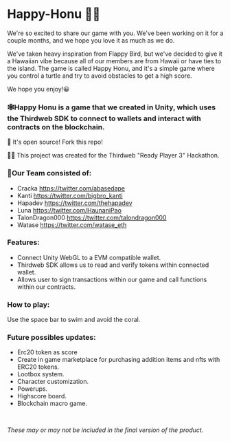 # Happy-Honu 🐢🌊

We're so excited to share our game with you. We've been working on it for a couple months, and we hope you love it as much as we do.

We've taken heavy inspiration from Flappy Bird, but we've decided to give it a Hawaiian vibe because all of our members are from Hawaii or have ties to the island. The game is called Happy Honu, and it's a simple game where you control a turtle and try to avoid obstacles to get a high score. 

We hope you enjoy!😀

### 🕸Happy Honu is a game that we created in Unity, which uses the Thirdweb SDK to connect to wallets and interact with contracts on the blockchain.

📖 It's open source! Fork this repo!

🐱‍💻 This project was created for the Thirdweb "Ready Player 3" Hackathon.

### 🏫Our Team consisted of:
 - Cracka https://twitter.com/abasedape 
 - Kanti https://twitter.com/bigbro_kanti
 - Hapadev https://twitter.com/thehapadev
 - Luna https://twitter.com/HaunaniPao
 - TalonDragon000 https://twitter.com/talondragon000
 - Watase https://twitter.com/watase_eth

### Features:
- Connect Unity WebGL to a EVM compatible wallet.
- Thirdweb SDK allows us to read and verify tokens within connected wallet.
- Allows user to sign transactions within our game and call functions within our contracts.

  
### How to play:
Use the space bar to swim and avoid the coral.

### Future possibles updates:
- Erc20 token as score
- Create in game marketplace for purchasing addition items and nfts with ERC20 tokens.
- Lootbox system.
- Character customization.
- Powerups.
- Highscore board.
- Blockchain macro game. 
<br>

*These may or may not be included in the final version of the product.*
